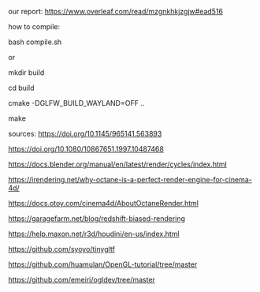 our report:
https://www.overleaf.com/read/mzgnkhkjzgjw#ead516


how to compile:

bash compile.sh

or

mkdir build

cd build

cmake -DGLFW_BUILD_WAYLAND=OFF ..

make


sources:
https://doi.org/10.1145/965141.563893

https://doi.org/10.1080/10867651.1997.10487468

https://docs.blender.org/manual/en/latest/render/cycles/index.html

https://irendering.net/why-octane-is-a-perfect-render-engine-for-cinema-4d/

https://docs.otoy.com/cinema4d/AboutOctaneRender.html

https://garagefarm.net/blog/redshift-biased-rendering

https://help.maxon.net/r3d/houdini/en-us/index.html

https://github.com/syoyo/tinygltf

https://github.com/huamulan/OpenGL-tutorial/tree/master

https://github.com/emeiri/ogldev/tree/master
